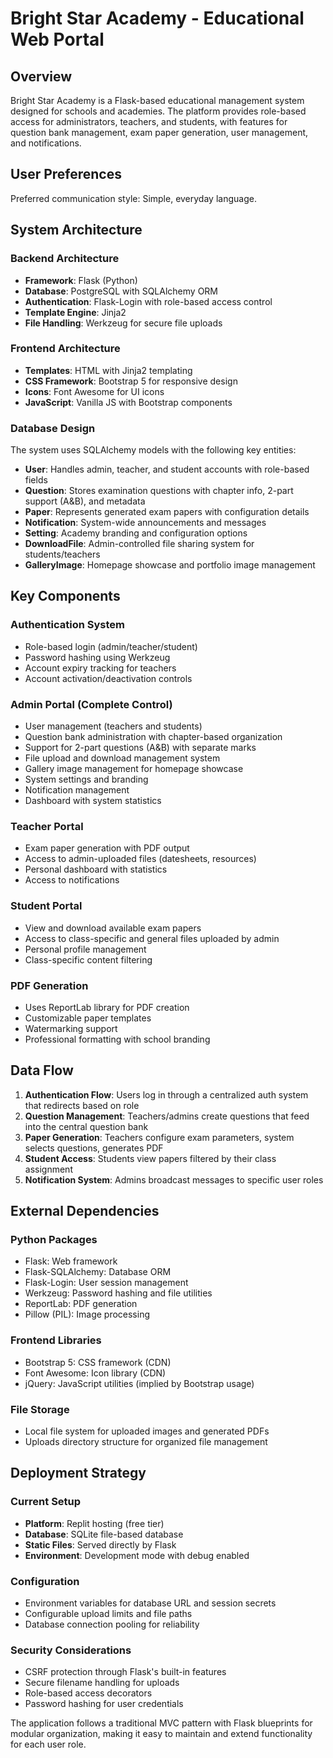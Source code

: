 # Bright Star Academy - Educational Web Portal

## Overview

Bright Star Academy is a Flask-based educational management system designed for schools and academies. The platform provides role-based access for administrators, teachers, and students, with features for question bank management, exam paper generation, user management, and notifications.

## User Preferences

Preferred communication style: Simple, everyday language.

## System Architecture

### Backend Architecture
- **Framework**: Flask (Python)
- **Database**: PostgreSQL with SQLAlchemy ORM
- **Authentication**: Flask-Login with role-based access control
- **Template Engine**: Jinja2
- **File Handling**: Werkzeug for secure file uploads

### Frontend Architecture
- **Templates**: HTML with Jinja2 templating
- **CSS Framework**: Bootstrap 5 for responsive design
- **Icons**: Font Awesome for UI icons
- **JavaScript**: Vanilla JS with Bootstrap components

### Database Design
The system uses SQLAlchemy models with the following key entities:
- **User**: Handles admin, teacher, and student accounts with role-based fields
- **Question**: Stores examination questions with chapter info, 2-part support (A&B), and metadata
- **Paper**: Represents generated exam papers with configuration details
- **Notification**: System-wide announcements and messages
- **Setting**: Academy branding and configuration options
- **DownloadFile**: Admin-controlled file sharing system for students/teachers
- **GalleryImage**: Homepage showcase and portfolio image management

## Key Components

### Authentication System
- Role-based login (admin/teacher/student)
- Password hashing using Werkzeug
- Account expiry tracking for teachers
- Account activation/deactivation controls

### Admin Portal (Complete Control)
- User management (teachers and students)
- Question bank administration with chapter-based organization
- Support for 2-part questions (A&B) with separate marks
- File upload and download management system
- Gallery image management for homepage showcase
- System settings and branding
- Notification management
- Dashboard with system statistics

### Teacher Portal
- Exam paper generation with PDF output
- Access to admin-uploaded files (datesheets, resources)
- Personal dashboard with statistics
- Access to notifications

### Student Portal
- View and download available exam papers
- Access to class-specific and general files uploaded by admin
- Personal profile management
- Class-specific content filtering

### PDF Generation
- Uses ReportLab library for PDF creation
- Customizable paper templates
- Watermarking support
- Professional formatting with school branding

## Data Flow

1. **Authentication Flow**: Users log in through a centralized auth system that redirects based on role
2. **Question Management**: Teachers/admins create questions that feed into the central question bank
3. **Paper Generation**: Teachers configure exam parameters, system selects questions, generates PDF
4. **Student Access**: Students view papers filtered by their class assignment
5. **Notification System**: Admins broadcast messages to specific user roles

## External Dependencies

### Python Packages
- Flask: Web framework
- Flask-SQLAlchemy: Database ORM
- Flask-Login: User session management
- Werkzeug: Password hashing and file utilities
- ReportLab: PDF generation
- Pillow (PIL): Image processing

### Frontend Libraries
- Bootstrap 5: CSS framework (CDN)
- Font Awesome: Icon library (CDN)
- jQuery: JavaScript utilities (implied by Bootstrap usage)

### File Storage
- Local file system for uploaded images and generated PDFs
- Uploads directory structure for organized file management

## Deployment Strategy

### Current Setup
- **Platform**: Replit hosting (free tier)
- **Database**: SQLite file-based database
- **Static Files**: Served directly by Flask
- **Environment**: Development mode with debug enabled

### Configuration
- Environment variables for database URL and session secrets
- Configurable upload limits and file paths
- Database connection pooling for reliability

### Security Considerations
- CSRF protection through Flask's built-in features
- Secure filename handling for uploads
- Role-based access decorators
- Password hashing for user credentials

The application follows a traditional MVC pattern with Flask blueprints for modular organization, making it easy to maintain and extend functionality for each user role.